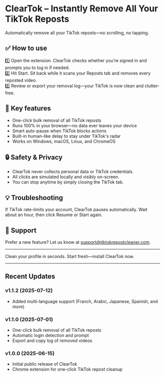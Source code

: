 # ClearTok – Instantly Remove All Your TikTok Reposts

Automatically remove all your TikTok reposts—no scrolling, no tapping.

## ✅ How to use
1️⃣ Open the extension. ClearTok checks whether you’re signed in and prompts you to log in if needed.  
2️⃣ Hit Start. Sit back while it scans your Reposts tab and removes every reposted video.  
3️⃣ Review or export your removal log—your TikTok is now clean and clutter-free.

## 🔧 Key features
- One-click bulk removal of all TikTok reposts
- Runs 100% in your browser—no data ever leaves your device
- Smart auto-pause when TikTok blocks actions
- Built-in human-like delay to stay under TikTok's radar
- Works on Windows, macOS, Linux, and ChromeOS

## 🔒 Safety & Privacy
- ClearTok never collects personal data or TikTok credentials.
- All clicks are simulated locally and visibly on-screen.
- You can stop anytime by simply closing the TikTok tab.

## 💡 Troubleshooting
If TikTok rate-limits your account, ClearTok pauses automatically. Wait about an hour, then click Resume or Start again.

## 📩 Support
Prefer a new feature? Let us know at support@tiktokrepostcleaner.com.

---

Clean your profile in seconds. Start fresh—install ClearTok now.

---

## Recent Updates

### v1.1.2 (2025-07-12)
- Added multi-language support (Franch, Arabic, Japanese, Spanish, and more)

### v1.1.0 (2025-07-01)
- One-click bulk removal of all TikTok reposts
- Automatic login detection and prompt
- Export and copy log of removed videos

### v1.0.0 (2025-06-15)
- Initial public release of ClearTok
- Chrome extension for one-click TikTok repost cleanup